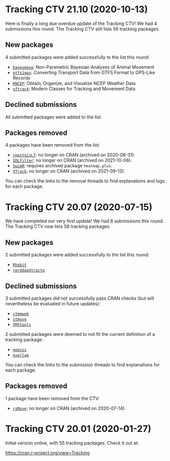 # Tracking CTV 21.10 (2020-10-13)

Here is finally a long due overdue update of the Tracking CTV! We had 4
submissions this round. The Tracking CTV still lists 56 tracking packages.

## New packages

4 submitted packages were added successfully to the list this round:

  * [`bayesmove`](https://cran.r-project.org/package=bayesmove): Non-Parametric
    Bayesian Analyses of Animal Movement
  * [`gtfs2gps`](https://cran.r-project.org/package=gtfs2gps): Converting
    Transport Data from GTFS Format to GPS-Like Records
  * [`RNCEP`](https://cran.r-project.org/package=RNCEP): Obtain, Organize, and
    Visualize NCEP Weather Data
  * [`sftrack`](https://cran.r-project.org/package=sftrack): Modern Classes for
    Tracking and Movement Data

## Declined submissions

All submitted packages were added to the list.

## Packages removed

4 packages have been removed from the list:

  * [`rpostgisLT`](): no longer on CRAN (archived on 2020-08-31).
  * [`SDLfilter`](): no longer on CRAN (archived on 2021-10-06).
  * [`SwimR`](): requires archived package `heatmap.plus`.
  * [`VTrack`](): no longer on CRAN (archived on 2021-09-13).

You can check the links to the removal threads to find explanations and logs for
each package.


# Tracking CTV 20.07 (2020-07-15)

We have completed our very first update! We had 8 submissions this round. The
Tracking CTV now lists 56 tracking packages.

## New packages

2 submitted packages were added successfully to the list this round:

  * [`Rhabit`](https://github.com/papayoun/Rhabit/)
  * [`rerddapXtracto`](https://cran.r-project.org/package=rerddapXtracto)

## Declined submissions

3 submitted packages did not successfully pass CRAN checks (but will
nevertheless be evaluated in future updates):

  * [`ctmmweb`](https://github.com/rociojoo/CranTaskView-Track/issues/4)
  * [`stmove`](https://github.com/rociojoo/CranTaskView-Track/issues/5)
  * [`VMStools`](https://github.com/rociojoo/CranTaskView-Track/issues/9)
  
2 submitted packages were deemed to not fit the current definition of a tracking
package:
  
  * [`geoviz`](https://github.com/rociojoo/CranTaskView-Track/issues/3)
  * [`overlap`](https://github.com/rociojoo/CranTaskView-Track/issues/7)

You can check the links to the submission threads to find explanations for each
package.

## Packages removed

1 package have been removed from the CTV:

  * [`rsMove`](https://cran.r-project.org/package=rsMove): no longer on CRAN
    (archived on 2020-07-14).


# Tracking CTV 20.01 (2020-01-27)

Initial version online, with 55 tracking packages. Check it out at:

https://cran.r-project.org/view=Tracking
